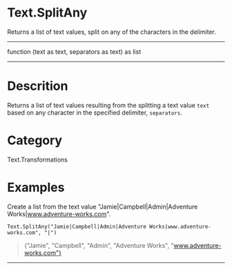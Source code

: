 ﻿# Text.SplitAny
Returns a list of text values, split on any of the characters in the delimiter.
***
function (text as text, separators as text) as list
***
# Descrition 
Returns a list of text values resulting from the splitting a text value <code>text</code> based on any character in the specified delimiter, <code>separators</code>.
# Category 
Text.Transformations
# Examples 
Create a list from the text value "Jamie|Campbell|Admin|Adventure Works|www.adventure-works.com".
```
Text.SplitAny("Jamie|Campbell|Admin|Adventure Works|www.adventure-works.com", "|")
```
> {"Jamie",
    "Campbell",
    "Admin",
    "Adventure Works",
    "www.adventure-works.com"}
***
